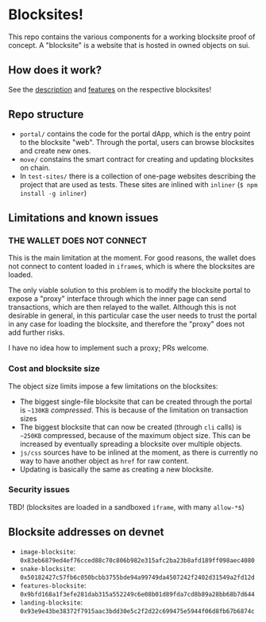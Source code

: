 # Blocksites!

This repo contains the various components for a working blocksite proof of concept.
A "blocksite" is a website that is hosted in owned objects on sui.

## How does it work?

See the [description](https://blocksite-portal-poc.vercel.app/#0x93e9e43be38372f7915aac3bdd30e5c2f2d22c699475e5944f06d8fb67b6874c) and [features](https://blocksite-portal-poc.vercel.app/#0x9bfd168a1f3efe281dab315a552249c6e08b01d89fda7cd8b89a28bb68b7d644) on the respective blocksites!

## Repo structure

- `portal/` contains the code for the portal dApp, which is the entry point to the blocksite "web". 
Through the portal, users can browse blocksites and create new ones.
- `move/` constains the smart contract for creating and updating blocksites on chain.
- In `test-sites/` there is a collection of one-page websites describing the project that are used as tests. These sites are inlined with `inliner` (`$ npm install -g inliner`)

## Limitations and known issues

### THE WALLET DOES NOT CONNECT

This is the main limitation at the moment. For good reasons, the wallet does not connect to content loaded in `iframe`s, which is where the blocksites are loaded.

The only viable solution to this problem is to modify the blocksite portal to expose a "proxy" interface through which the inner page can send transactions, which are then relayed to the wallet. Although this is not desirable in general, in this particular case the user needs to trust the portal in any case for loading the blocksite, and therefore the "proxy" does not add further risks.

I have no idea how to implement such a proxy; PRs welcome.

### Cost and blocksite size

The object size limits impose a few limitations on the blocksites: 
- The biggest single-file blocksite that can be created through the portal is `~130KB` _compressed_. This is because of the limitation on transaction sizes
- The biggest blocksite that can now be created (through `cli` calls) is `~250KB` compressed, because of the maximum object size. This can be increased by eventually spreading a blocksite over multiple objects.
- `js/css` sources have to be inlined at the moment, as there is currently no way to have another object as `href` for raw content.
- Updating is basically the same as creating a new blocksite. 

### Security issues

TBD! (blocksites are loaded in a sandboxed `iframe`, with many `allow-*`s)

## Blocksite addresses on devnet

- `image-blocksite`: `0x83eb6879ed4ef76cced88c70c806b982e315afc2ba23b8afd189ff098aec4080`
- `snake-blocksite`: `0x50182427c57fb6c050bcbb3755bde94a99749da4507242f2402d31549a2fd12d`
- `features-blocksite`: `0x9bfd168a1f3efe281dab315a552249c6e08b01d89fda7cd8b89a28bb68b7d644`
- `landing-blocksite`: `0x93e9e43be38372f7915aac3bdd30e5c2f2d22c699475e5944f06d8fb67b6874c`